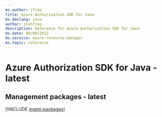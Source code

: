 ```yaml
---
ms.author: jfree
title: Azure Authorization SDK for Java
ms.devlang: java
author: joshfree
description: Reference for Azure Authorization SDK for Java
ms.data: 08/09/2022
ms.service: azure-resource-manager
ms.topic: reference
---
```

# Azure Authorization SDK for Java - latest

## Management packages - latest
[!INCLUDE [mgmt-packages](authorization-mgmt-index.md)]